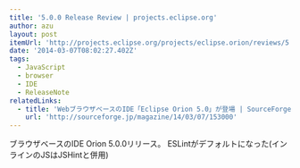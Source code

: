 ```yaml
---
title: '5.0.0 Release Review | projects.eclipse.org'
author: azu
layout: post
itemUrl: 'http://projects.eclipse.org/projects/eclipse.orion/reviews/5.0.0-release-review'
date: '2014-03-07T08:02:27.402Z'
tags:
  - JavaScript
  - browser
  - IDE
  - ReleaseNote
relatedLinks:
  - title: 'WebブラウザベースのIDE「Eclipse Orion 5.0」が登場 | SourceForge.JP Magazine'
    url: 'http://sourceforge.jp/magazine/14/03/07/153000'
---
```

ブラウザベースのIDE Orion 5.0.0リリース。
ESLintがデフォルトになった(インラインのJSはJSHintと併用)
